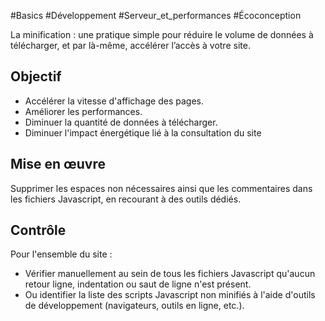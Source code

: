 
#Basics #Développement #Serveur_et_performances #Écoconception

La minification : une pratique simple pour réduire le volume de données à télécharger, et par là-même, accélérer l’accès à votre site.


## Objectif

* Accélérer la vitesse d'affichage des pages.
* Améliorer les performances.
* Diminuer la quantité de données à télécharger.
* Diminuer l'impact énergétique lié à la consultation du site

## Mise en œuvre

Supprimer les espaces non nécessaires ainsi que les commentaires dans les fichiers Javascript, en recourant à des outils dédiés.

## Contrôle

Pour l'ensemble du site :

* Vérifier manuellement au sein de tous les fichiers Javascript qu'aucun retour ligne, indentation ou saut de ligne n'est présent.
* Ou identifier la liste des scripts Javascript non minifiés à l'aide d'outils de développement (navigateurs, outils en ligne, etc.).


